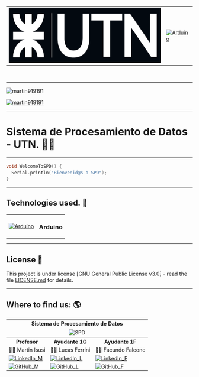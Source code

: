 <table>
  <tr>
  <td>
    <a href="https://github.com/caidevOficial/SPD/" target="_blank"><img alt="Universidad Tecnológica Nacional" src="https://github.com/caidevOficial/Logos/raw/master/Instituciones/logo-utn_black_white.png?raw=true" height="150px" />
  </td>
  <td>
    <a href="https://www.arduino.cc/" target="_blank"><img alt="Arduino" src="https://camo.githubusercontent.com/b3a1cdd20d0f308634ddd4598cdaa729c2d77047f51e66fa7206b9b4bac94c23/68747470733a2f2f63646e2e776f726c64766563746f726c6f676f2e636f6d2f6c6f676f732f61726475696e6f2d312e737667?raw=true" height="150px" />
  </td>
  </tr>
</table></br>

---

<p align="left"> <img src="https://komarev.com/ghpvc/?username=martin919191&label=Profile%20views&color=0e75b6&style=flat" alt="martin919191" /> </p>

<p align="left"> <a href="https://github.com/martin919191"><img src="https://github-profile-trophy.vercel.app/?username=martin919191&theme=nord&column=7" alt="martin919191" /></a> </p>

---

# Sistema de Procesamiento de Datos - UTN. 👨‍💻

---

```cpp
void WelcomeToSPD() {
  Serial.println("Bienvenid@s a SPD");
}
```

---

## Technologies used. 📌

<table class="skills">
  <tr>
    <td>
    <a href="https://www.arduino.cc/" target="_blank"><img alt="Arduino" src="https://camo.githubusercontent.com/b3a1cdd20d0f308634ddd4598cdaa729c2d77047f51e66fa7206b9b4bac94c23/68747470733a2f2f63646e2e776f726c64766563746f726c6f676f2e636f6d2f6c6f676f732f61726475696e6f2d312e737667?raw=true" width="50px" height="50px" />
    </td>
    <td>
    <center><h3>Arduino</h3></center>
    </td>
  </tr>
</table>

---

## License 📄

This project is under license [GNU General Public License v3.0] - read the file [LICENSE.md](LICENSE) for details.

---

## Where to find us: 🌎

<table class="whereTo">
  <theader>
    <th colspan="3"><center>Sistema de Procesamiento de Datos</center></th>
    <tr>
      <td colspan="3">
        <div align='center' id='Logo'>
          <img class="circular" alt="SPD" align='center' src="https://avatars.githubusercontent.com/u/7840474?v=4" width="80px" height="80px"/>
        </div>
      </td>
    </tr>
  </theader>
  <tbody>
    <th><center>Profesor</center></th>
    <th><center>Ayudante 1G</center></th>
    <th><center>Ayudante 1F</center></th>
    <tr>
      <td>
        <center>🦸‍♂️ Martin Isusi</center>
      </td>
      <td>
        <center>🦹‍♂️ Lucas Ferrini</center>
      </td>
      <td>
        <center>🦹‍♂️ Facundo Falcone</center>
      </td>
    </tr>
    <tr>
      <td>
        <a href="https://www.linkedin.com/in/martinisusiseff/"><img alt="LinkedIn_M" src="https://img.shields.io/badge/linkedin-%230077B5.svg?&style=for-the-badge&logo=linkedin&logoColor=white" width="125px" height="30px"/>
      </td>
      <td>
        <a href=""><img alt="LinkedIn_L" src="https://img.shields.io/badge/linkedin-%230077B5.svg?&style=for-the-badge&logo=linkedin&logoColor=white" width="125px" height="30px"/>
      </td>
      <td>
        <a href="https://www.linkedin.com/in/facundo-falcone/"><img alt="LinkedIn_F" src="https://img.shields.io/badge/linkedin-%230077B5.svg?&style=for-the-badge&logo=linkedin&logoColor=white" width="125px" height="30px"/>
      </td>
    </tr>
    <tr>
      <td>
        <a href="https://github.com/martin919191/"><img alt="GitHub_M" src="https://img.shields.io/badge/GitHub-%2312100E.svg?&style=for-the-badge&logo=Github&logoColor=white" width="125px" height="30px" />
      </td>
      <td>
        <a href="https://github.com/LMFT"><img alt="GitHub_L" src="https://img.shields.io/badge/GitHub-%2312100E.svg?&style=for-the-badge&logo=Github&logoColor=white" width="125px" height="30px" />
      </td>
      <td>
        <a href="https://github.com/caidevOficial/"><img alt="GitHub_F" src="https://img.shields.io/badge/GitHub-%2312100E.svg?&style=for-the-badge&logo=Github&logoColor=white" width="125px" height="30px" />
      </td>
    </tr>
  </tbody>
</table>
